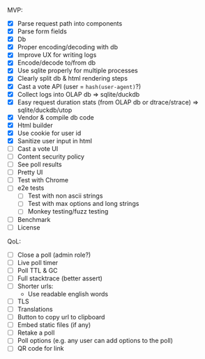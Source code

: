 MVP:
- [x] Parse request path into components
- [x] Parse form fields
- [x] Db
- [x] Proper encoding/decoding with db
- [x] Improve UX for writing logs
- [x] Encode/decode to/from db
- [x] Use sqlite properly for multiple processes
- [x] Clearly split db & html rendering steps
- [x] Cast a vote API (user = `hash(user-agent)`?)
- [x] Collect logs into OLAP db => sqlite/duckdb
- [x] Easy request duration stats (from OLAP db or dtrace/strace) => sqlite/duckdb/utop
- [x] Vendor & compile db code
- [x] Html builder
- [x] Use cookie for user id
- [x] Sanitize user input in html
- [ ] Cast a vote UI
- [ ] Content security policy
- [ ] See poll results
- [ ] Pretty UI
- [ ] Test with Chrome
- [ ] e2e tests
    - [ ] Test with non ascii strings
    - [ ] Test with max options and long strings
    - [ ] Monkey testing/fuzz testing
- [ ] Benchmark
- [ ] License

QoL:
- [ ] Close a poll (admin role?)
- [ ] Live poll timer
- [ ] Poll TTL & GC
- [ ] Full stacktrace (better assert)
- [ ] Shorter urls:
    - Use readable english words
- [ ] TLS
- [ ] Translations
- [ ] Button to copy url to clipboard
- [ ] Embed static files (if any)
- [ ] Retake a poll
- [ ] Poll options (e.g. any user can add options to the poll)
- [ ] QR code for link
